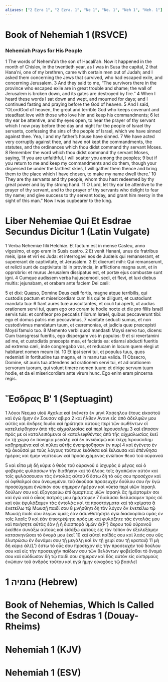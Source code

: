```yaml
---
aliases: ["2 Ezra 1", "2 Ezra. 1", "Ne 1", "Ne. 1", "Neh 1", "Neh. 1"]
---
```



# Book of Nehemiah 1 (RSVCE)

### Nehemiah Prays for His People
1 The words of Nehemiʹah the son of Hacaliʹah. Now it happened in the month of Chislev, in the twentieth year, as I was in Susa the capital,
2 that Hanaʹni, one of my brethren, came with certain men out of Judah; and I asked them concerning the Jews that survived, who had escaped exile, and concerning Jerusalem.
3 And they said to me, “The survivors there in the province who escaped exile are in great trouble and shame; the wall of Jerusalem is broken down, and its gates are destroyed by fire.”
4 When I heard these words I sat down and wept, and mourned for days; and I continued fasting and praying before the God of heaven.
5 And I said, “OLordGod of heaven, the great and terrible God who keeps covenant and steadfast love with those who love him and keep his commandments;
6 let thy ear be attentive, and thy eyes open, to hear the prayer of thy servant which I now pray before thee day and night for the people of Israel thy servants, confessing the sins of the people of Israel, which we have sinned against thee. Yea, I and my father’s house have sinned.
7 We have acted very corruptly against thee, and have not kept the commandments, the statutes, and the ordinances which thou didst command thy servant Moses.
8 Remember the word which thou didst command thy servant Moses, saying, ‘If you are unfaithful, I will scatter you among the peoples;
9 but if you return to me and keep my commandments and do them, though your dispersed be under the farthest skies, I will gather them thence and bring them to the place which I have chosen, to make my name dwell there.’
10 They are thy servants and thy people, whom thou hast redeemed by thy great power and by thy strong hand.
11 O Lord, let thy ear be attentive to the prayer of thy servant, and to the prayer of thy servants who delight to fear thy name; and give success to thy servant today, and grant him mercy in the sight of this man.” Now I was cupbearer to the king.


# Liber Nehemiae Qui Et Esdrae Secundus Dicitur 1 (Latin Vulgate)

1 Verba Nehemiæ filii Helchiæ. Et factum est in mense Casleu, anno vigesimo, et ego eram in Susis castro.
2 Et venit Hanani, unus de fratribus meis, ipse et viri ex Juda: et interrogavi eos de Judæis qui remanserant, et supererant de captivitate, et Jerusalem.
3 Et dixerunt mihi: Qui remanserunt, et relicti sunt de captivitate ibi in provincia, in afflictione magna sunt, et in opprobrio: et murus Jerusalem dissipatus est, et portæ ejus combustæ sunt igni.
4 Cumque audissem verba hujuscemodi, sedi, et flevi, et luxi diebus multis: jejunabam, et orabam ante faciem Dei cæli:

5 et dixi: Quæso, Domine Deus cæli fortis, magne atque terribilis, qui custodis pactum et misericordiam cum his qui te diligunt, et custodiunt mandata tua:
6 fiant aures tuæ auscultantes, et oculi tui aperti, ut audias orationem servi tui, quam ego oro coram te hodie nocte et die pro filiis Israël servis tuis: et confiteor pro peccatis filiorum Israël, quibus peccaverunt tibi: ego et domus patris mei peccavimus,
7 vanitate seducti sumus, et non custodivimus mandatum tuum, et cæremonias, et judicia quæ præcepisti Moysi famulo tuo.
8 Memento verbi quod mandasti Moysi servo tuo, dicens: Cum transgressi fueritis, ego dispergam vos in populos:
9 et si revertamini ad me, et custodiatis præcepta mea, et faciatis ea: etiamsi abducti fueritis ad extrema cæli, inde congregabo vos, et reducam in locum quem elegi ut habitaret nomen meum ibi.
10 Et ipsi servi tui, et populus tuus, quos redemisti in fortitudine tua magna, et in manu tua valida.
11 Obsecro, Domine, sit auris tua attendens ad orationem servi tui, et ad orationem servorum tuorum, qui volunt timere nomen tuum: et dirige servum tuum hodie, et da ei misericordiam ante virum hunc. Ego enim eram pincerna regis.


# Ἔσδρας Βʹ 1 (Septuagint)

1 λόγοι Νεεμια υἱοῦ Αχαλια καὶ ἐγένετο ἐν μηνὶ Χασεηλου ἔτους εἰκοστοῦ καὶ ἐγὼ ἤμην ἐν Σουσαν αβιρα
2 καὶ ἦλθεν Ανανι εἷς ἀπὸ ἀδελφῶν μου αὐτὸς καὶ ἄνδρες Ιουδα καὶ ἠρώτησα αὐτοὺς περὶ τῶν σωθέντων οἳ κατελείφθησαν ἀπὸ τῆς αἰχμαλωσίας καὶ περὶ Ιερουσαλημ
3 καὶ εἴποσαν πρός με οἱ καταλειπόμενοι οἱ καταλειφθέντες ἀπὸ τῆς αἰχμαλωσίας ἐκεῖ ἐν τῇ χώρᾳ ἐν πονηρίᾳ μεγάλῃ καὶ ἐν ὀνειδισμῷ καὶ τείχη Ιερουσαλημ καθῃρημένα καὶ αἱ πύλαι αὐτῆς ἐνεπρήσθησαν ἐν πυρί
4 καὶ ἐγένετο ἐν τῷ ἀκοῦσαί με τοὺς λόγους τούτους ἐκάθισα καὶ ἔκλαυσα καὶ ἐπένθησα ἡμέρας καὶ ἤμην νηστεύων καὶ προσευχόμενος ἐνώπιον θεοῦ τοῦ οὐρανοῦ

5 καὶ εἶπα μὴ δή κύριε ὁ θεὸς τοῦ οὐρανοῦ ὁ ἰσχυρὸς ὁ μέγας καὶ ὁ φοβερός φυλάσσων τὴν διαθήκην καὶ τὸ ἔλεος τοῖς ἀγαπῶσιν αὐτὸν καὶ τοῖς φυλάσσουσιν τὰς ἐντολὰς αὐτοῦ
6 ἔστω δὴ τὸ οὖς σου προσέχον καὶ οἱ ὀφθαλμοί σου ἀνεῳγμένοι τοῦ ἀκοῦσαι προσευχὴν δούλου σου ἣν ἐγὼ προσεύχομαι ἐνώπιόν σου σήμερον ἡμέραν καὶ νύκτα περὶ υἱῶν Ισραηλ δούλων σου καὶ ἐξαγορεύω ἐπὶ ἁμαρτίαις υἱῶν Ισραηλ ἃς ἡμάρτομέν σοι καὶ ἐγὼ καὶ ὁ οἶκος πατρός μου ἡμάρτομεν
7 διαλύσει διελύσαμεν πρὸς σὲ καὶ οὐκ ἐφυλάξαμεν τὰς ἐντολὰς καὶ τὰ προστάγματα καὶ τὰ κρίματα ἃ ἐνετείλω τῷ Μωυσῇ παιδί σου
8 μνήσθητι δὴ τὸν λόγον ὃν ἐνετείλω τῷ Μωυσῇ παιδί σου λέγων ὑμεῖς ἐὰν ἀσυνθετήσητε ἐγὼ διασκορπιῶ ὑμᾶς ἐν τοῖς λαοῖς
9 καὶ ἐὰν ἐπιστρέψητε πρός με καὶ φυλάξητε τὰς ἐντολάς μου καὶ ποιήσητε αὐτάς ἐὰν ᾖ ἡ διασπορὰ ὑμῶν ἀ{P'} ἄκρου τοῦ οὐρανοῦ ἐκεῖθεν συνάξω αὐτοὺς καὶ εἰσάξω αὐτοὺς εἰς τὸν τόπον ὃν ἐξελεξάμην κατασκηνῶσαι τὸ ὄνομά μου ἐκεῖ
10 καὶ αὐτοὶ παῖδές σου καὶ λαός σου οὓς ἐλυτρώσω ἐν δυνάμει σου τῇ μεγάλῃ καὶ ἐν τῇ χειρί σου τῇ κραταιᾷ
11 μὴ δή κύριε ἀλ{L'} ἔστω τὸ οὖς σου προσέχον εἰς τὴν προσευχὴν τοῦ δούλου σου καὶ εἰς τὴν προσευχὴν παίδων σου τῶν θελόντων φοβεῖσθαι τὸ ὄνομά σου καὶ εὐόδωσον δὴ τῷ παιδί σου σήμερον καὶ δὸς αὐτὸν εἰς οἰκτιρμοὺς ἐνώπιον τοῦ ἀνδρὸς τούτου καὶ ἐγὼ ἤμην οἰνοχόος τῷ βασιλεῖ


# 1 נחמיה (Hebrew)


# Book of Nehemias, Which Is Called the Second of Esdras 1 (Douay-Rheims)


# Nehemiah 1 (KJV)


# Nehemiah 1 (ESV)

